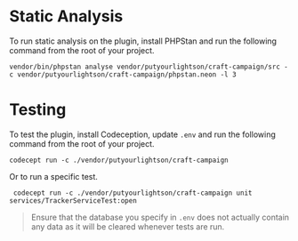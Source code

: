# Static Analysis

To run static analysis on the plugin, install PHPStan and run the following command from the root of your project.

    vendor/bin/phpstan analyse vendor/putyourlightson/craft-campaign/src -c vendor/putyourlightson/craft-campaign/phpstan.neon -l 3

# Testing

To test the plugin, install Codeception, update `.env` and run the following command from the root of your project.

    codecept run -c ./vendor/putyourlightson/craft-campaign

Or to run a specific test.

     codecept run -c ./vendor/putyourlightson/craft-campaign unit services/TrackerServiceTest:open

> Ensure that the database you specify in `.env` does not actually contain any data as it will be cleared whenever  tests are run. 

